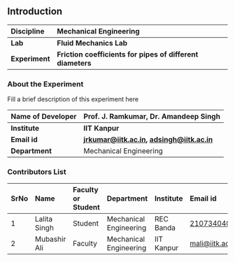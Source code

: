 ## Introduction


<b>Discipline | <b>Mechanical Engineering
:--|:--|
<b> Lab | <b> Fluid Mechanics Lab
<b> Experiment|   <b> Friction coefficients for pipes of different diameters

### About the Experiment 

Fill a brief description of this experiment here

<b>Name of Developer | <b> Prof. J. Ramkumar,  Dr. Amandeep Singh
:--|:--|
<b> Institute | <b>  IIT Kanpur
<b> Email id|     <b>  jrkumar@iitk.ac.in, adsingh@iitk.ac.in
<b> Department |  Mechanical Engineering

### Contributors List

SrNo | Name | Faculty or Student | Department| Institute | Email id
:--|:--|:--|:--|:--|:--|
1 | Lalita Singh   | Student | Mechanical Engineering |REC Banda| 2107340400014@recbanda.ac.in
2 | Mubashir Ali | Faculty | Mechanical Engineering | IIT Kanpur | mali@iitk.ac.in